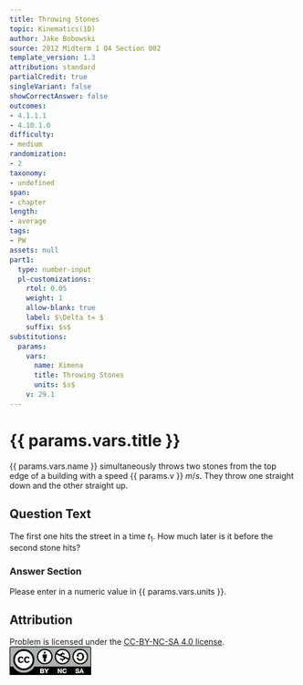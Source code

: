 ```yaml
---
title: Throwing Stones
topic: Kinematics(1D)
author: Jake Bobowski
source: 2012 Midterm 1 Q4 Section 002
template_version: 1.3
attribution: standard
partialCredit: true
singleVariant: false
showCorrectAnswer: false
outcomes:
- 4.1.1.1
- 4.10.1.0
difficulty:
- medium
randomization:
- 2
taxonomy:
- undefined
span:
- chapter
length:
- average
tags:
- PW
assets: null
part1:
  type: number-input
  pl-customizations:
    rtol: 0.05
    weight: 1
    allow-blank: true
    label: $\Delta t= $
    suffix: $s$
substitutions:
  params:
    vars:
      name: Ximena
      title: Throwing Stones
      units: $s$
    v: 29.1
---
```

# {{ params.vars.title }}
{{ params.vars.name }} simultaneously throws two stones from the top edge of a building with a speed {{ params.v }} $m/s$. They throw one straight down and the other straight up.

## Question Text

The first one hits the street in a time $t_1$. How much later is it before the second stone hits?

### Answer Section

Please enter in a numeric value in {{ params.vars.units }}.

## Attribution

Problem is licensed under the [CC-BY-NC-SA 4.0 license](https://creativecommons.org/licenses/by-nc-sa/4.0/).<br> ![The Creative Commons 4.0 license requiring attribution-BY, non-commercial-NC, and share-alike-SA license.](https://raw.githubusercontent.com/firasm/bits/master/by-nc-sa.png)